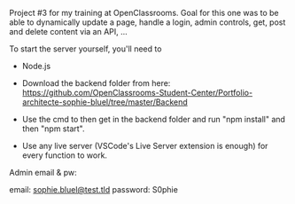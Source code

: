 Project #3 for my training at OpenClassrooms.
Goal for this one was to be able to dynamically update a page, handle a login, admin controls, get, post and delete content via an API, ...

To start the server yourself, you'll need to 
- Node.js 

- Download the backend folder from here: https://github.com/OpenClassrooms-Student-Center/Portfolio-architecte-sophie-bluel/tree/master/Backend

- Use the cmd to then get in the backend folder and run "npm install" and then "npm start".

- Use any live server (VSCode's Live Server extension is enough) for every function to work.


Admin email & pw:

email: sophie.bluel@test.tld
password: S0phie 
